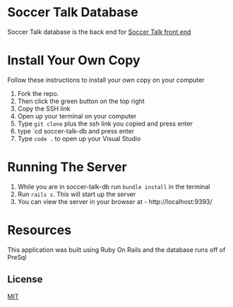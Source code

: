 # Soccer Talk Database

Soccer Talk database is the back end for [Soccer Talk front end](https://github.com/bsmitty815/soccer-talk)



# Install Your Own Copy
Follow these instructions to install your own copy on your computer

1. Fork the repo.
2. Then click the green button on the top right
3. Copy the SSH link
4. Open up your terminal on your computer
5. Type `git clone` plus the ssh link you copied and press enter
6. type `cd soccer-talk-db and press enter
7. Type `code .` to open up your Visual Studio

# Running The Server

1. While you are in soccer-talk-db run `bundle install` in the terminal
2. Run `rails s`. This will start up the server
3. You can view the server in your browser at - http://localhost:9393/

# Resources
This application was built using Ruby On Rails and the database runs off of PreSql

## License
[MIT](https://choosealicense.com/licenses/mit/)
